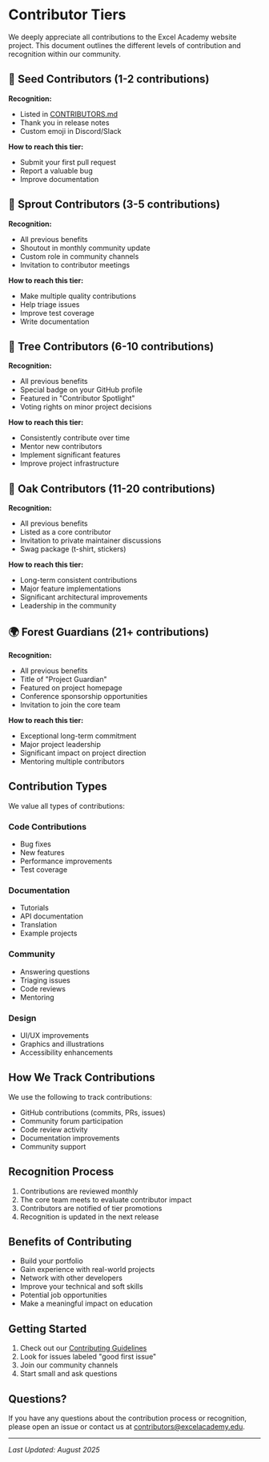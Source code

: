 # Contributor Tiers

We deeply appreciate all contributions to the Excel Academy website project. This document outlines the different levels of contribution and recognition within our community.

## 🌱 Seed Contributors (1-2 contributions)

**Recognition:**
- Listed in [CONTRIBUTORS.md](CONTRIBUTORS.md)
- Thank you in release notes
- Custom emoji in Discord/Slack

**How to reach this tier:**
- Submit your first pull request
- Report a valuable bug
- Improve documentation

## 🌿 Sprout Contributors (3-5 contributions)

**Recognition:**
- All previous benefits
- Shoutout in monthly community update
- Custom role in community channels
- Invitation to contributor meetings

**How to reach this tier:**
- Make multiple quality contributions
- Help triage issues
- Improve test coverage
- Write documentation

## 🌳 Tree Contributors (6-10 contributions)

**Recognition:**
- All previous benefits
- Special badge on your GitHub profile
- Featured in "Contributor Spotlight"
- Voting rights on minor project decisions

**How to reach this tier:**
- Consistently contribute over time
- Mentor new contributors
- Implement significant features
- Improve project infrastructure

## 🌲 Oak Contributors (11-20 contributions)

**Recognition:**
- All previous benefits
- Listed as a core contributor
- Invitation to private maintainer discussions
- Swag package (t-shirt, stickers)

**How to reach this tier:**
- Long-term consistent contributions
- Major feature implementations
- Significant architectural improvements
- Leadership in the community

## 🌍 Forest Guardians (21+ contributions)

**Recognition:**
- All previous benefits
- Title of "Project Guardian"
- Featured on project homepage
- Conference sponsorship opportunities
- Invitation to join the core team

**How to reach this tier:**
- Exceptional long-term commitment
- Major project leadership
- Significant impact on project direction
- Mentoring multiple contributors

## Contribution Types

We value all types of contributions:

### Code Contributions
- Bug fixes
- New features
- Performance improvements
- Test coverage

### Documentation
- Tutorials
- API documentation
- Translation
- Example projects

### Community
- Answering questions
- Triaging issues
- Code reviews
- Mentoring

### Design
- UI/UX improvements
- Graphics and illustrations
- Accessibility enhancements

## How We Track Contributions

We use the following to track contributions:
- GitHub contributions (commits, PRs, issues)
- Community forum participation
- Code review activity
- Documentation improvements
- Community support

## Recognition Process

1. Contributions are reviewed monthly
2. The core team meets to evaluate contributor impact
3. Contributors are notified of tier promotions
4. Recognition is updated in the next release

## Benefits of Contributing

- Build your portfolio
- Gain experience with real-world projects
- Network with other developers
- Improve your technical and soft skills
- Potential job opportunities
- Make a meaningful impact on education

## Getting Started

1. Check out our [Contributing Guidelines](CONTRIBUTING.md)
2. Look for issues labeled "good first issue"
3. Join our community channels
4. Start small and ask questions

## Questions?

If you have any questions about the contribution process or recognition, please open an issue or contact us at contributors@excelacademy.edu.

---
*Last Updated: August 2025*
